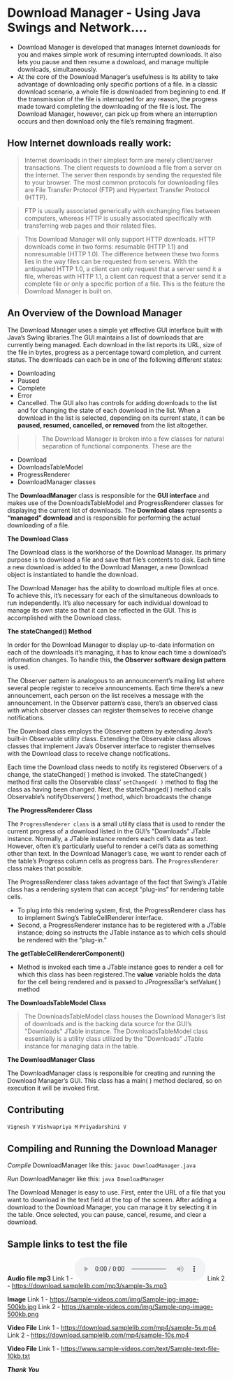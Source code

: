 # Download Manager - Using Java Swings and Network....

 - Download Manager is developed that manages Internet downloads for you and makes simple work of resuming interrupted downloads. 
It also lets you pause and then resume a download, and manage multiple downloads, simultaneously.
 - At the core of the Download Manager’s usefulness is its ability to take advantage of downloading only specific portions of a file. 
In a classic download scenario, a whole file is downloaded from beginning to end. If the transmission of the file is interrupted for 
any reason, the progress made toward completing the downloading of the file is lost. The Download Manager, however, can pick up from 
where an interruption occurs and then download only the file’s remaining fragment.

## How Internet downloads really work:

> Internet downloads in their simplest form are merely client/server transactions. The client requests to download a file from a server 
on the Internet. The server then responds by sending the requested file to your browser. The most common protocols for downloading files 
are File Transfer Protocol (FTP) and Hypertext Transfer Protocol (HTTP). 

> FTP is usually associated generically with exchanging files between computers, whereas HTTP is usually associated specifically with 
transferring web pages and their related files.  

> This Download Manager will only support HTTP downloads. HTTP downloads come in two forms: resumable (HTTP 1.1) and 
nonresumable (HTTP 1.0). The difference between these two forms lies in the way files can be requested from servers. 
With the antiquated HTTP 1.0, a client can only request that a server send it a file, whereas with HTTP 1.1, a client can request that 
a server send it a complete file or only a specific portion of a file. This is the feature the Download Manager is built on.

## An Overview of the Download Manager

 The Download Manager uses a simple yet effective GUI interface built with Java’s Swing libraries.The GUI maintains a list of downloads 
that are currently being managed. Each download in the list reports its URL, size of the file in bytes, progress as a percentage toward 
completion, and current status. 
The downloads can each be in one of the following different states: 
  - Downloading
  - Paused
  - Complete
  - Error
  - Cancelled. 
The GUI also has controls for adding downloads to the list and for changing the state of each download in the list. When a download in the 
list is selected, depending on its current state, it can be **paused, resumed, cancelled, or removed** from the list altogether.

>> The Download Manager is broken into a few classes for natural separation of functional components. These are the 
  - Download
  - DownloadsTableModel
  - ProgressRenderer
  - DownloadManager classes

The **DownloadManager** class is responsible for the **GUI interface** and makes use of the DownloadsTableModel and ProgressRenderer classes 
for displaying the current list of downloads. The **Download class** represents a **“managed” download** and is responsible for performing 
the actual downloading of a file.

**The Download Class**

 The Download class is the workhorse of the Download Manager. Its primary purpose is to download a file and save that file’s contents to disk.
Each time a new download is added to the Download Manager, a new Download object is instantiated to handle the download.
 
 The Download Manager has the ability to download multiple files at once. To achieve this, it’s necessary for each of the simultaneous downloads
to run independently. It’s also necessary for each individual download to manage its own state so that it can be reflected in the GUI. This is 
accomplished with the Download class.

**The stateChanged() Method**

 In order for the Download Manager to display up-to-date information on each of the downloads it’s managing, it has to know each time a download’s 
information changes. To handle this, **the Observer software design pattern** is used. 

  The Observer pattern is analogous to an announcement’s mailing list where several people register to receive announcements. Each time there’s a 
new announcement, each person on the list receives a message with the announcement. In the Observer pattern’s case, there’s an observed class with 
which observer classes can register themselves to receive change notifications.

 The Download class employs the Observer pattern by extending Java’s built-in Observable utility class. Extending the Observable class allows 
classes that implement Java’s Observer interface to register themselves with the Download class to receive change notifications. 
  
  Each time the Download class needs to notify its registered Observers of a change, the stateChanged( ) method is invoked. The stateChanged( )
method first calls the Observable class’ ``setChanged( )`` method to flag the class as having been changed. Next, the stateChanged( ) method calls 
Observable’s notifyObservers( ) method, which broadcasts the change 


**The ProgressRenderer Class**

 The ```ProgressRenderer class``` is a small utility class that is used to render the current progress of a download listed in the GUI’s 
"Downloads" JTable instance. Normally, a JTable instance renders each cell’s data as text. However, often it’s particularly useful to render a
cell’s data as something other than text. In the Download Manager’s case, we want to render each of the table’s Progress column cells as progress 
bars. The ```ProgressRenderer``` class makes that possible.

The ProgressRenderer class takes advantage of the fact that Swing’s JTable class has a rendering system that can accept “plug-ins” for rendering 
table cells. 
- To plug into this rendering system, first, the ProgressRenderer class has to implement Swing’s TableCellRenderer interface. 
- Second, a ProgressRenderer instance has to be registered with a JTable instance; doing so instructs the JTable instance as to which cells should be rendered with the “plug-in.”

**The getTableCellRendererComponent()**

- Method is invoked each time a JTable instance goes to render a cell for which this class has been registered.The **value** variable holds the 
data for the cell being rendered and is passed to JProgressBar’s setValue( ) method

**The DownloadsTableModel Class**

> The DownloadsTableModel class houses the Download Manager’s list of downloads and is the backing data source for the GUI’s "Downloads" JTable 
instance.
> The DownloadsTableModel class essentially is a utility class utilized by the "Downloads" JTable instance for managing data in the table.

**The DownloadManager Class**

  The DownloadManager class is responsible for creating and running the Download Manager’s GUI. This class has a main( ) method declared, so on
execution it will be invoked first.

## Contributing
  ```Vignesh V```
  ```Vishvapriya M```
  ```Priyadarshini V```

## Compiling and Running the Download Manager

*Compile* DownloadManager like this:  ```javac DownloadManager.java```

*Run* DownloadManager like this:   ```java DownloadManager```

 The Download Manager is easy to use. First, enter the URL of a file that you want to download in the text field at the top of the screen. After 
adding a download to the Download Manager, you can manage it by selecting it in the table. Once selected, you can pause, cancel, resume, and clear 
a download. 

## Sample links to test the file

**Audio file mp3**
Link 1 - <audio controls src="https://www.soundhelix.com/examples/mp3/SoundHelix-Song-1.mp3" title="Title"></audio>
Link 2 - https://download.samplelib.com/mp3/sample-3s.mp3

**Image**
Link 1 - https://sample-videos.com/img/Sample-jpg-image-500kb.jpg
Link 2 - https://sample-videos.com/img/Sample-png-image-500kb.png

**Video File**
Link 1 - https://download.samplelib.com/mp4/sample-5s.mp4
Link 2 - https://download.samplelib.com/mp4/sample-10s.mp4

**Video File**
Link 1 - https://www.sample-videos.com/text/Sample-text-file-10kb.txt

***Thank You***
